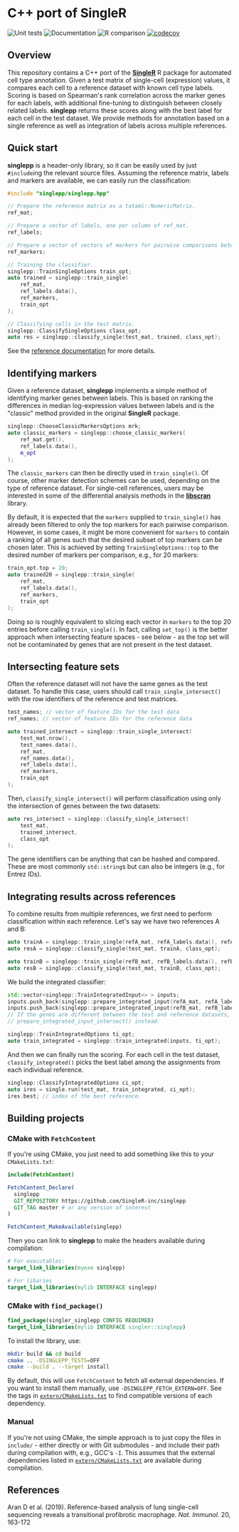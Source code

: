 # C++ port of SingleR 

![Unit tests](https://github.com/SingleR-inc/singlepp/actions/workflows/run-tests.yaml/badge.svg)
![Documentation](https://github.com/SingleR-inc/singlepp/actions/workflows/doxygenate.yaml/badge.svg)
![R comparison](https://github.com/SingleR-inc/singlepp/actions/workflows/compare-r.yaml/badge.svg)
[![codecov](https://codecov.io/gh/SingleR-inc/singlepp/branch/master/graph/badge.svg?token=OYTGM9IRSE)](https://codecov.io/gh/SingleR-inc/singlepp)

## Overview

This repository contains a C++ port of the [**SingleR**](https://bioconductor.org/packages/SingleR) R package for automated cell type annotation.
Given a test matrix of single-cell (expression) values, it compares each cell to a reference dataset with known cell type labels.
Scoring is based on Spearman's rank correlation across the marker genes for each labels, with additional fine-tuning to distinguish between closely related labels.
**singlepp** returns these scores along with the best label for each cell in the test dataset.
We provide methods for annotation based on a single reference as well as integration of labels across multiple references.

## Quick start

**singlepp** is a header-only library, so it can be easily used by just `#include`ing the relevant source files.
Assuming the reference matrix, labels and markers are available, we can easily run the classification:

```cpp
#include "singlepp/singlepp.hpp"

// Prepare the reference matrix as a tatami::NumericMatrix.
ref_mat;

// Prepare a vector of labels, one per column of ref_mat.
ref_labels;

// Prepare a vector of vectors of markers for pairwise comparisons between labels.
ref_markers;

// Training the classifier.
singlepp::TrainSingleOptions train_opt;
auto trained = singlepp::train_single(
    ref_mat,
    ref_labels.data(), 
    ref_markers,
    train_opt
);

// Classifying cells in the test matrix.
singlepp::ClassifySingleOptions class_opt;
auto res = singlepp::classify_single(test_mat, trained, class_opt);
```

See the [reference documentation](https://singler-inc.github.io/singlepp) for more details.

## Identifying markers

Given a reference dataset, **singlepp** implements a simple method of identifying marker genes between labels.
This is based on ranking the differences in median log-expression values between labels and is the "classic" method provided in the original **SingleR** package.

```cpp
singlepp::ChooseClassicMarkersOptions mrk;
auto classic_markers = singlepp::choose_classic_markers(
    ref_mat.get(),
    ref_labels.data(),
    m_opt
);
```

The `classic_markers` can then be directly used in `train_single()`.
Of course, other marker detection schemes can be used, depending on the type of reference dataset.
For single-cell references, users may be interested in some of the differential analysis methods in the [**libscran**](https://github.com/libscran/scran_markers) library.

By default, it is expected that the `markers` supplied to `train_single()` has already been filtered to only the top markers for each pairwise comparison.
However, in some cases, it might be more convenient for `markers` to contain a ranking of all genes such that the desired subset of top markers can be chosen later.
This is achieved by setting `TrainSingleOptions::top` to the desired number of markers per comparison, e.g., for 20 markers:

```cpp
train_opt.top = 20;
auto trained20 = singlepp::train_single(
    ref_mat,
    ref_labels.data(),
    ref_markers,
    train_opt
);
```

Doing so is roughly equivalent to slicing each vector in `markers` to the top 20 entries before calling `train_single()`.
In fact, calling `set_top()` is the better approach when intersecting feature spaces - see below -
as the top set will not be contaminated by genes that are not present in the test dataset.

## Intersecting feature sets

Often the reference dataset will not have the same genes as the test dataset.
To handle this case, users should call `train_single_intersect()` with the row identifiers of the reference and test matrices.

```cpp
test_names; // vector of feature IDs for the test data
ref_names; // vector of feature IDs for the reference data

auto trained_intersect = singlepp::train_single_intersect(
    test_mat.nrow(),
    test_names.data(),
    ref_mat,
    ref_names.data(),
    ref_labels.data(), 
    ref_markers,
    train_opt
);
```

Then, `classify_single_intersect()` will perform classification using only the intersection of genes between the two datasets:

```cpp
auto res_intersect = singlepp::classify_single_intersect(
    test_mat,
    trained_intersect,
    class_opt
);
```

The gene identifiers can be anything that can be hashed and compared.
These are most commonly `std::string`s but can also be integers (e.g., for Entrez IDs).

## Integrating results across references

To combine results from multiple references, we first need to perform classification within each reference. 
Let's say we have two references A and B:

```cpp
auto trainA = singlepp::train_single(refA_mat, refA_labels.data(), refA_markers, train_opt);
auto resA = singlepp::classify_single(test_mat, trainA, class_opt);

auto trainB = singlepp::train_single(refB_mat, refB_labels.data(), refB_markers, train_opt);
auto resB = singlepp::classify_single(test_mat, trainB, class_opt);
```

We build the integrated classifier:

```cpp
std::vector<singlepp::TrainIntegratedInput<> > inputs;
inputs.push_back(singlepp::prepare_integrated_input(refA_mat, refA_labels.data(), preA));
inputs.push_back(singlepp::prepare_integrated_input(refB_mat, refB_labels.data(), preB));
// If the genes are different between the test and reference datasets, use
// prepare_integrated_input_intersect() instead.

singlepp::TrainIntegratedOptions ti_opt;
auto train_integrated = singlepp::train_integrated(inputs, ti_opt);
```

And then we can finally run the scoring.
For each cell in the test dataset, `classify_integrated()` picks the best label among the assignments from each individual reference.

```cpp
singlepp::ClassifyIntegratedOptions ci_opt;
auto ires = single.run(test_mat, train_integrated, ci_opt);
ires.best; // index of the best reference.
```

## Building projects 

### CMake with `FetchContent`

If you're using CMake, you just need to add something like this to your `CMakeLists.txt`:

```cmake
include(FetchContent)

FetchContent_Declare(
  singlepp
  GIT_REPOSITORY https://github.com/SingleR-inc/singlepp
  GIT_TAG master # or any version of interest
)

FetchContent_MakeAvailable(singlepp)
```

Then you can link to **singlepp** to make the headers available during compilation:

```cmake
# For executables:
target_link_libraries(myexe singlepp)

# For libaries
target_link_libraries(mylib INTERFACE singlepp)
```

### CMake with `find_package()`

```cmake
find_package(singler_singlepp CONFIG REQUIRED)
target_link_libraries(mylib INTERFACE singler::singlepp)
```

To install the library, use:

```sh
mkdir build && cd build
cmake .. -DSINGLEPP_TESTS=OFF
cmake --build . --target install
```

By default, this will use `FetchContent` to fetch all external dependencies.
If you want to install them manually, use `-DSINGLEPP_FETCH_EXTERN=OFF`.
See the tags in [`extern/CMakeLists.txt`](extern/CMakeLists.txt) to find compatible versions of each dependency.

### Manual

If you're not using CMake, the simple approach is to just copy the files in `include/` - either directly or with Git submodules - and include their path during compilation with, e.g., GCC's `-I`.
This assumes that the external dependencies listed in [`extern/CMakeLists.txt`](extern/CMakeLists.txt) are available during compilation.

## References

Aran D et al. (2019). 
Reference-based analysis of lung single-cell sequencing reveals a transitional profibrotic macrophage.
_Nat. Immunol._ 20, 163-172
